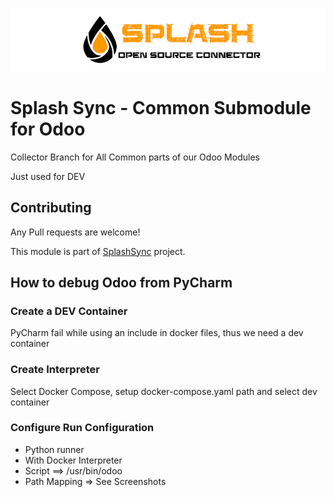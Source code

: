 [![N|Solid](https://github.com/SplashSync/Php-Core/raw/master/img/github.jpg)](https://www.splashsync.com)

# Splash Sync - Common Submodule for Odoo
Collector Branch for All Common parts of our Odoo Modules

Just used for DEV

## Contributing

Any Pull requests are welcome! 

This module is part of [SplashSync](http://www.splashsync.com) project.

## How to debug Odoo from PyCharm

### Create a DEV Container

PyCharm fail while using an include in docker files, thus we need a dev container


### Create Interpreter

Select Docker Compose, setup docker-compose.yaml path and select dev container

### Configure Run Configuration
- Python runner
- With Docker Interpreter
- Script ==> /usr/bin/odoo
- Path Mapping => See Screenshots
